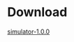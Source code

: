 # Download

<a href="http://activespaces.tibco.com/nexus/service/local/artifact/maven/redirect?r=snapshots&amp;g=com.tibco.as.io&amp;a=simulator&amp;v=1.0.0-SNAPSHOT&amp;e=zip&amp;c=distribution" class="btn btn-primary">simulator-1.0.0</a>
